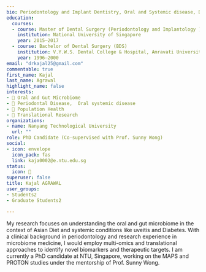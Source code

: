 ```yaml
---
bio: Periodontology and Implant Dentistry, Oral and Systemic disease, Dental Research, Gut Microbiome, Oral Microbiome 
education:
  courses:
  - course: Master of Dental Surgery (Periodontology and Implantology ) and RCSEd (Periodontology)
    institution: National University of Singapore
    year: 2015–2017
  - course: Bachelor of Dental Surgery (BDS)
    institution: V.Y.W.S. Dental College & Hospital, Amravati University, India
    year: 1996–2000
email: "drkajal25@gmail.com"
commentable: true
first_name: Kajal
last_name: Agrawal
highlight_name: false
interests:
- 🧫 Oral and Gut Microbiome
- 🦷 Periodontal Disease,  Oral systemic disease 
- 🌱 Population Health
- 🔬 Translational Research
organizations:
- name: Nanyang Technological University
  url: ""
role: PhD Candidate (Co-supervised with Prof. Sunny Wong)
social:
- icon: envelope
  icon_pack: fas
  link: kaja0002@e.ntu.edu.sg
status:
  icon: 📘
superuser: false
title: Kajal AGRAWAL
user_groups:
- Students2
- Graduate Students2

---
```

My research focuses on understanding the oral and gut microbiome in the context of Asian Diet and systemic conditions like uveitis and Diabetes. With a clinical background in periodontology and research experience in microbiome medicine, I would employ multi-omics and translational approaches to identify novel biomarkers and therapeutic targets. I am currently a PhD candidate at NTU, Singapore, working on the MAPS and PROTON studies under the mentorship of Prof. Sunny Wong.
